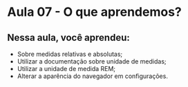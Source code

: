 # Aula 07 - O que aprendemos?

## **Nessa aula, você aprendeu:**

- Sobre medidas relativas e absolutas;
- Utilizar a documentação sobre unidade de medidas;
- Utilizar a unidade de medida REM;
- Alterar a aparência do navegador em configurações.